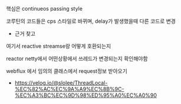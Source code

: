 핵심은 continueos passing style

코루틴의 코드들은 cps 스타일로 바뀌며, delay가 발생했을때 다른 코드로 변경
- 근거 찾고

여기서 reactive streamse랑 어떻게 호환되는지

reactor netty에서 어떤상황에서 쓰레드가 변경되는지 확인해야함


webflux 에서 임의의 클래스에서 request정보 받아오기
- https://velog.io/@slolee/ThreadLocal-%EC%82%AC%EC%9A%A9%EC%8B%9C-%EC%A3%BC%EC%9D%98%ED%95%A0%EC%A0%90